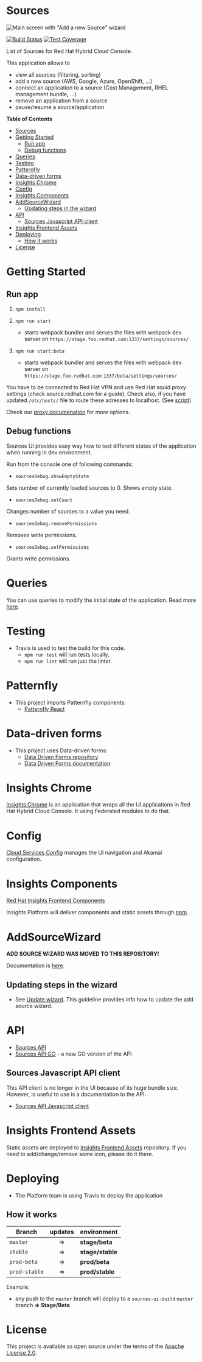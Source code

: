 # Sources
![Main screen with "Add a new Source" wizard](doc/images/sources-main-add.png)

[![Build Status](https://travis-ci.com/RedHatInsights/sources-ui.svg?branch=master)](https://travis-ci.com/RedHatInsights/sources-ui)
[![Test Coverage](https://codecov.io/gh/RedHatInsights/sources-ui/branch/master/graph/badge.svg)](https://codecov.io/gh/RedHatInsights/sources-ui)

List of Sources for Red Hat Hybrid Cloud Console.

This application allows to
- view all sources (filtering, sorting)
- add a new source (AWS, Google, Azure, OpenShift, ...)
- connect an application to a source (Cost Management, RHEL management bundle, ...)
- remove an application from a source
- pause/resume a source/application

**Table of Contents**
- [Sources](#sources)
- [Getting Started](#getting-started)
  - [Run app](#run-app)
  - [Debug functions](#debug-functions)
- [Queries](#queries)
- [Testing](#testing)
- [Patternfly](#patternfly)
- [Data-driven forms](#data-driven-forms)
- [Insights Chrome](#insights-chrome)
- [Config](#config)
- [Insights Components](#insights-components)
- [AddSourceWizard](#addsourcewizard)
  - [Updating steps in the wizard](#updating-steps-in-the-wizard)
- [API](#api)
  - [Sources Javascript API client](#sources-javascript-api-client)
- [Insights Frontend Assets](#insights-frontend-assets)
- [Deploying](#deploying)
  - [How it works](#how-it-works)
- [License](#license)

# Getting Started
## Run app

1. ```npm install```

2.  ```npm run start```
    - starts webpack bundler and serves the files with webpack dev server on `https://stage.foo.redhat.com:1337/settings/sources/`

2.  ```npm run start:beta```
    - starts webpack bundler and serves the files with webpack dev server on `https://stage.foo.redhat.com:1337/beta/settings/sources/`

You have to be connected to Red Hat VPN and use Red Hat squid proxy settings (check source.redhat.com for a guide). Check also, if you have updated `/etc/hosts/` file to route these adresses to localhost. (See [script](https://github.com/RedHatInsights/insights-proxy/blob/master/scripts/patch-etc-hosts.sh))

Check our [proxy documenation](https://github.com/RedHatInsights/frontend-components/tree/master/packages/config#useproxy) for more options.

## Debug functions

Sources UI provides easy way how to test different states of the application when running in dev environment.

Run from the console one of following commands:

- ```sourcesDebug.showEmptyState```

Sets number of currently loaded sources to 0. Shows empty state.

- ```sourcesDebug.setCount```

Changes number of sources to a value you need.

- ```sourcesDebug.removePermissions```

Removes write permissions.

- ```sourcesDebug.setPermissions```

Grants write permissions.

# Queries

You can use queries to modify the initial state of the application. Read more [here](doc/url-query.md).

# Testing

- Travis is used to test the build for this code.
  - `npm run test` will run tests locally,
  - `npm run lint` will run just the linter.

# Patternfly

- This project imports Patternfly components:
  - [Patternfly React](https://github.com/patternfly/patternfly-react)

# Data-driven forms

- This project uses Data-driven forms:
  - [Data Driven Forms repository](https://github.com/data-driven-forms)
  - [Data Driven Forms documentation](http://data-driven-forms.org/)


# Insights Chrome

[Insights Chrome](https://github.com/RedHatInsights/insights-chrome) is an application that wraps all the UI applications in Red Hat Hybrid Cloud Console. It using Federated modules to do that.

# Config

[Cloud Services Config](https://github.com/RedHatInsights/cloud-services-config) manages the UI navigation and Akamai configuration.
# Insights Components

[Red Hat Insights Frontend Components](https://github.com/RedHatInsights/frontend-components)

Insights Platform will deliver components and static assets through [npm](https://www.npmjs.com/package/@redhat-cloud-services/frontend-components).

# AddSourceWizard

**ADD SOURCE WIZARD WAS MOVED TO THIS REPOSITORY!**

Documentation is [here](doc/wizard.md).

## Updating steps in the wizard

- See [Update wizard](doc/update-wizard.md). This guideline provides info how to update the add source wizard.

# API

- [Sources API](https://github.com/RedHatInsights/sources-api)
- [Sources API GO](https://github.com/RedHatInsights/sources-api-go) - a new GO version of the API
## Sources Javascript API client

This API client is no longer in the UI because of its huge bundle size. However, is useful to use is a documentation to the API.

- [Sources API Javascript client](https://github.com/RedHatInsights/javascript-clients/blob/master/packages/sources/doc/README.md)

# Insights Frontend Assets

Static assets are deployed to [Insights Frontend Assets](https://github.com/RedHatInsights/frontend-assets) repository. If you need to add/change/remove some icon, please do it there.

# Deploying

- The Platform team is using Travis to deploy the application

## How it works

|Branch|updates|environment|
|------|:------:|-----------|
|`master`|=>|**stage/beta**|
|`stable`|=>|**stage/stable**|
|`prod-beta`|=>|**prod/beta**|
|`prod-stable`|=>|**prod/stable**|

Example:

- any push to the `master` branch will deploy to a `sources-ui-build` `master` branch **=> Stage/Beta**

# License

This project is available as open source under the terms of the [Apache License 2.0](http://www.apache.org/licenses/LICENSE-2.0).
